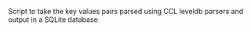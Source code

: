 Script to take the key values pairs parsed using CCL leveldb parsers and output in a SQLite database 
